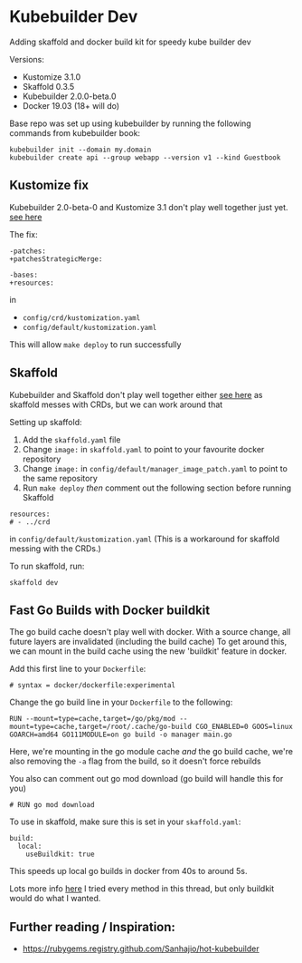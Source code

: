 # Kubebuilder Dev
Adding skaffold and docker build kit for speedy kube builder dev

Versions:
- Kustomize 3.1.0
- Skaffold 0.3.5
- Kubebuilder 2.0.0-beta.0
- Docker 19.03 (18+ will do)

Base repo was set up using kubebuilder by running the following commands from kubebuilder book:

```
kubebuilder init --domain my.domain
kubebuilder create api --group webapp --version v1 --kind Guestbook
```

## Kustomize fix
Kubebuilder 2.0-beta-0 and Kustomize 3.1 don't play well together just yet. [see here](https://github.com/kubernetes-sigs/kustomize/issues/1429)

The fix:
```
-patches:
+patchesStrategicMerge:

-bases:
+resources:
```

in
- `config/crd/kustomization.yaml`
- `config/default/kustomization.yaml`

This will allow `make deploy` to run successfully

## Skaffold
Kubebuilder and Skaffold don't play well together either [see here](https://github.com/GoogleContainerTools/skaffold/issues/1737) as skaffold messes with CRDs, but we can work around that

Setting up skaffold:
1.  Add the `skaffold.yaml` file
2.  Change `image:` in `skaffold.yaml` to point to your favourite docker repository
3. Change `image:` in `config/default/manager_image_patch.yaml` to point to the same repository
4. Run `make deploy` _then_ comment out the following section before running Skaffold
```
resources:
# - ../crd
```
in `config/default/kustomization.yaml` (This is a workaround for skaffold messing with the CRDs.)

To run skaffold, run:
```
skaffold dev
```

## Fast Go Builds with Docker buildkit
The go build cache doesn't play well with docker. With a source change, all future layers are invalidated (including the build cache)
To get around this, we can mount in the build cache using the new 'buildkit' feature in docker.

Add this first line to your `Dockerfile`:
```
# syntax = docker/dockerfile:experimental
```
Change the go build line in your `Dockerfile` to the following:
```
RUN --mount=type=cache,target=/go/pkg/mod --mount=type=cache,target=/root/.cache/go-build CGO_ENABLED=0 GOOS=linux GOARCH=amd64 GO111MODULE=on go build -o manager main.go
```
Here, we're mounting in the go module cache _and_ the go build cache, we're also removing the `-a` flag from the build, so it doesn't force rebuilds

You also can comment out go mod download (go build will handle this for you)
```
# RUN go mod download
```

To use in skaffold, make sure this is set in your `skaffold.yaml`:
```
build:
  local:
    useBuildkit: true
```

This speeds up local go builds in docker from 40s to around 5s.

Lots more info [here](https://github.com/golang/go/issues/27719) I tried every method in this thread, but only buildkit would do what I wanted.


## Further reading / Inspiration:
- https://rubygems.registry.github.com/Sanhajio/hot-kubebuilder
